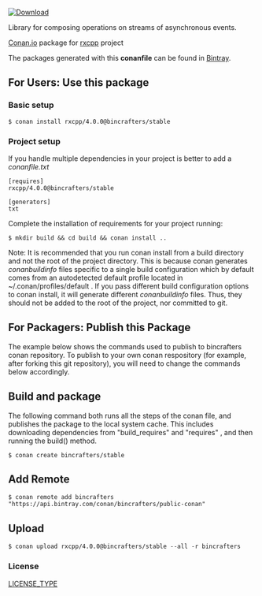 [ ![Download](https://api.bintray.com/packages/bincrafters/public-conan/rxcpp%3Abincrafters/images/download.svg?version=4.0.0%3Astable) ](https://bintray.com/bincrafters/public-conan/rxcpp%3Abincrafters/4.0.0%3Astable/link)

Library for composing operations on streams of asynchronous events.

[Conan.io](https://conan.io) package for [rxcpp](https://github.com/Reactive-Extensions/rxcpp) project

The packages generated with this **conanfile** can be found in [Bintray](https://bintray.com/bincrafters/public-conan/rxcpp%3Abincrafters).

## For Users: Use this package

### Basic setup

    $ conan install rxcpp/4.0.0@bincrafters/stable

### Project setup

If you handle multiple dependencies in your project is better to add a *conanfile.txt*

    [requires]
    rxcpp/4.0.0@bincrafters/stable

    [generators]
    txt

Complete the installation of requirements for your project running:

    $ mkdir build && cd build && conan install ..

Note: It is recommended that you run conan install from a build directory and not the root of the project directory.  This is because conan generates *conanbuildinfo* files specific to a single build configuration which by default comes from an autodetected default profile located in ~/.conan/profiles/default .  If you pass different build configuration options to conan install, it will generate different *conanbuildinfo* files.  Thus, they should not be added to the root of the project, nor committed to git.

## For Packagers: Publish this Package

The example below shows the commands used to publish to bincrafters conan repository. To publish to your own conan respository (for example, after forking this git repository), you will need to change the commands below accordingly.

## Build and package

The following command both runs all the steps of the conan file, and publishes the package to the local system cache.  This includes downloading dependencies from "build_requires" and "requires" , and then running the build() method.

    $ conan create bincrafters/stable

## Add Remote

    $ conan remote add bincrafters "https://api.bintray.com/conan/bincrafters/public-conan"

## Upload

    $ conan upload rxcpp/4.0.0@bincrafters/stable --all -r bincrafters

### License
[LICENSE_TYPE](LICENSE)
